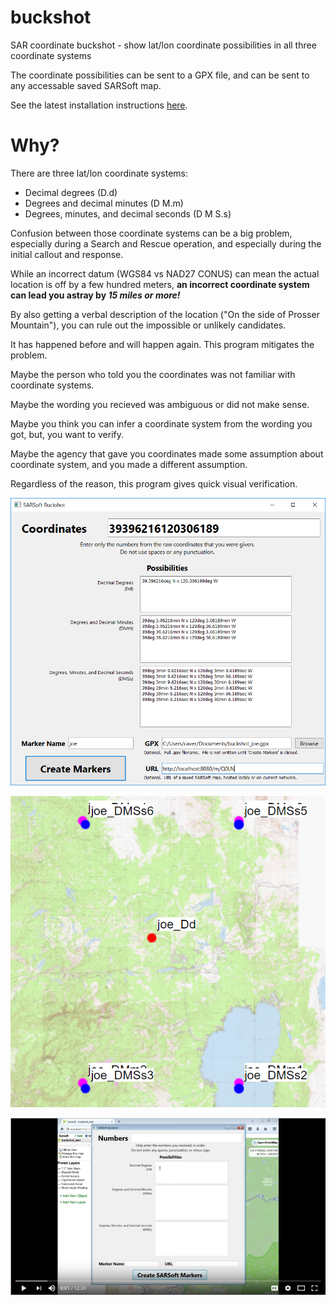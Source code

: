 # buckshot
SAR coordinate buckshot - show lat/lon coordinate possibilities in all three coordinate systems

The coordinate possibilities can be sent to a GPX file, and can be sent to any accessable saved SARSoft map.

See the latest installation instructions [here](https://github.com/ncssar/buckshot/wiki/Installation).

# Why?

There are three lat/lon coordinate systems:

- Decimal degrees  (D.d)
- Degrees and decimal minutes  (D M.m)
- Degrees, minutes, and decimal seconds  (D M S.s)

Confusion between those coordinate systems can be a big problem, especially during a Search and Rescue operation, and especially during the initial callout and response.

While an incorrect datum (WGS84 vs NAD27 CONUS) can mean the actual location is off by a few hundred meters, **an incorrect coordinate system can lead you astray by _15 miles or more!_**

By also getting a verbal description of the location ("On the side of Prosser Mountain"), you can rule out the impossible or unlikely candidates.

It has happened before and will happen again.  This program mitigates the problem.

Maybe the person who told you the coordinates was not familiar with coordinate systems.

Maybe the wording you recieved was ambiguous or did not make sense.

Maybe you think you can infer a coordinate system from the wording you got, but, you want to verify.

Maybe the agency that gave you coordinates made some assumption about coordinate system, and you made a different assumption.

Regardless of the reason, this program gives quick visual verification.

![buckshot GUI](/doc/buckshot.png)

![buckshot sarsoft map](/doc/buckshot_map.png)

[![SAR Buckshot video](/doc/buckshot_video_thumb.png)](https://www.youtube.com/watch?v=QPygvh3QiJA)

